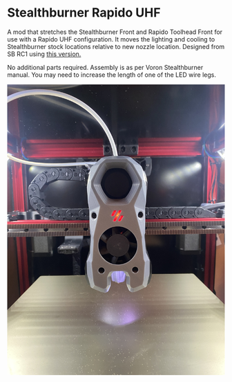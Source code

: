 # Stealthburner Rapido UHF

A mod that stretches the Stealthburner Front and Rapido Toolhead Front for use with a Rapido UHF configuration. It moves the lighting and cooling to Stealthburner stock locations relative to new nozzle location. Designed from SB RC1 using [this version.](https://github.com/VoronDesign/Voron-Stealthburner/tree/e6cc7d7b1d68a9c1707e0b089f6d283f2d530d41)

No additional parts required. Assembly is as per Voron Stealthburner manual.  You may need to increase the length of one of the LED wire legs.  

![Front](IMAGES/Stealth_UHF_Photo_Front.JPG)
